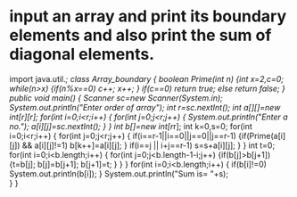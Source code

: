 # input an array and print its boundary elements and also print the sum of diagonal elements.
import java.util.*;
class Array_boundary
{  boolean Prime(int n)
    {int x=2,c=0;
        while(n>x)
        {if(n%x==0)
                c++;
            x++;
        }
        if(c==0)
            return true;
        else 
            return false;
    }
    public void main()
    {
    Scanner sc=new Scanner(System.in);
        System.out.println("Enter order of array");
        int r=sc.nextInt();
        int a[][]=new int[r][r];
        for(int i=0;i<r;i++)
        { for(int j=0;j<r;j++)
            {
            System.out.println("Enter a no.");
             a[i][j]=sc.nextInt();
            }
        }
        int b[]=new int[r*r];
        int k=0,s=0;
        for(int i=0;i<r;i++)
        { for(int j=0;j<r;j++)
            { if(i==r-1||i==0||j==0||j==r-1)
                {if(Prime(a[i][j]) && a[i][j]!=1)
                        b[k++]=a[i][j];
                }
                if(i==j || i+j==r-1)
                    s=s+a[i][j];
            }
        }
        int t=0;
        for(int i=0;i<b.length;i++)
        { for(int j=0;j<b.length-1-i;j++)
            {if(b[j]>b[j+1])
                {t=b[j];
                    b[j]=b[j+1];
                    b[j+1]=t;
                }
            }
        }
        for(int i=0;i<b.length;i++)
        { if(b[i]!=0)
                System.out.println(b[i]);
        }
      System.out.println("Sum is= "+s);    
    }
}
